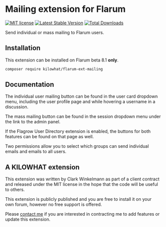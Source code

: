 # Mailing extension for Flarum

[![MIT license](https://img.shields.io/badge/license-MIT-blue.svg)](https://github.com/kilowhat/flarum-ext-mailing/blob/master/LICENSE.md) [![Latest Stable Version](https://img.shields.io/packagist/v/kilowhat/flarum-ext-mailing.svg)](https://packagist.org/packages/kilowhat/flarum-ext-mailing) [![Total Downloads](https://img.shields.io/packagist/dt/kilowhat/flarum-ext-mailing.svg)](https://packagist.org/packages/kilowhat/flarum-ext-mailing)

Send individual or mass mailing to Flarum users.

## Installation

This extension can be installed on Flarum beta 8.1 **only**.

```bash
composer require kilowhat/flarum-ext-mailing
```

## Documentation

The individual user mailing button can be found in the user card dropdown menu, including the user profile page and while hovering a username in a discussion.

The mass mailing button can be found in the session dropdown menu under the link to the admin panel.

If the Flagrow User Directory extension is enabled, the buttons for both features can be found on that page as well.

Two permissions allow you to select which groups can send individual emails and emails to all users.

## A KILOWHAT extension

This extension was written by Clark Winkelmann as part of a client contract and released under the MIT license in the hope that the code will be useful to others.

This extension is publicly published and you are free to install it on your own forum, however no free support is offered.

Please [contact me](https://clarkwinkelmann.com/flarum) if you are interested in contracting me to add features or update this extension.
